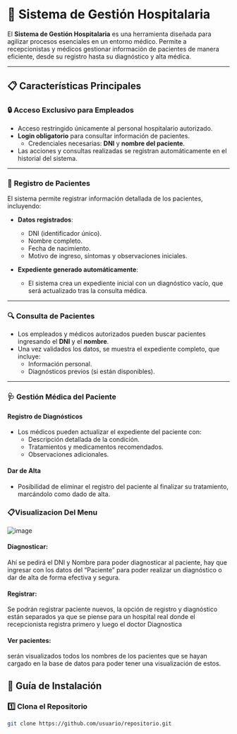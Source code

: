 # 🏥 **Sistema de Gestión Hospitalaria**

El **Sistema de Gestión Hospitalaria** es una herramienta diseñada para agilizar procesos esenciales en un entorno médico. Permite a recepcionistas y médicos gestionar información de pacientes de manera eficiente, desde su registro hasta su diagnóstico y alta médica.

---

## 📋 **Características Principales**

### 🔒 **Acceso Exclusivo para Empleados**
- Acceso restringido únicamente al personal hospitalario autorizado.
- **Login obligatorio** para consultar información de pacientes.
  - Credenciales necesarias: **DNI** y **nombre del paciente**.
- Las acciones y consultas realizadas se registran automáticamente en el historial del sistema.

---

### 📝 **Registro de Pacientes**
El sistema permite registrar información detallada de los pacientes, incluyendo:

- **Datos registrados**:
  - DNI (identificador único).
  - Nombre completo.
  - Fecha de nacimiento.
  - Motivo de ingreso, síntomas y observaciones iniciales.

- **Expediente generado automáticamente**:
  - El sistema crea un expediente inicial con un diagnóstico vacío, que será actualizado tras la consulta médica.

---

### 🔍 **Consulta de Pacientes**
- Los empleados y médicos autorizados pueden buscar pacientes ingresando el **DNI** y el **nombre**.
- Una vez validados los datos, se muestra el expediente completo, que incluye:
  - Información personal.
  - Diagnósticos previos (si están disponibles).

---

### 🩺 **Gestión Médica del Paciente**
#### **Registro de Diagnósticos**
- Los médicos pueden actualizar el expediente del paciente con:
  - Descripción detallada de la condición.
  - Tratamientos y medicamentos recomendados.
  - Observaciones adicionales.
    

#### **Dar de Alta**
- Posibilidad de eliminar el registro del paciente al finalizar su tratamiento, marcándolo como dado de alta.

### 📋**Visualizacion Del Menu**
![image](https://github.com/user-attachments/assets/2b504aac-c2d3-4246-ac9d-3fe99e1fe67c)


#### **Diagnosticar:**
Ahí se pedirá el DNI y Nombre para poder diagnosticar al paciente, hay que ingresar con los datos del “Paciente” para poder realizar un diagnóstico o dar de alta de forma efectiva y segura.

#### **Registrar:**  
Se podrán registrar paciente nuevos, la opción de registro y diagnóstico están separados ya que se piense para un hospital real donde el recepcionista registra primero y luego el doctor Diagnostica 

#### **Ver pacientes:** 
serán visualizados todos los nombres de los pacientes que se hayan cargado en la base de datos para poder tener una visualización de estos.


## 🚀 **Guía de Instalación**

### 1️⃣ **Clona el Repositorio**
```bash
git clone https://github.com/usuario/repositorio.git
